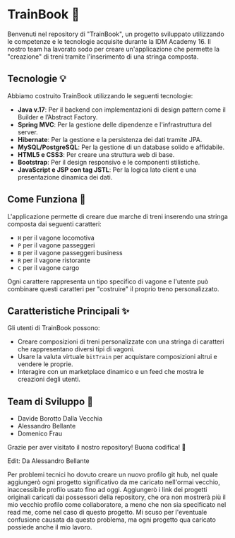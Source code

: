 # TrainBook 🚂

Benvenuti nel repository di "TrainBook", un progetto sviluppato utilizzando le competenze e le tecnologie acquisite durante la IDM Academy 16. Il nostro team ha lavorato sodo per creare un'applicazione che permette la "creazione" di treni tramite l'inserimento di una stringa composta.

## Tecnologie 💡

Abbiamo costruito TrainBook utilizzando le seguenti tecnologie:

- **Java v.17**: Per il backend con implementazioni di design pattern come il Builder e l’Abstract Factory.
- **Spring MVC**: Per la gestione delle dipendenze e l'infrastruttura del server.
- **Hibernate**: Per la gestione e la persistenza dei dati tramite JPA.
- **MySQL/PostgreSQL**: Per la gestione di un database solido e affidabile.
- **HTML5 e CSS3**: Per creare una struttura web di base.
- **Bootstrap**: Per il design responsivo e le componenti stilistiche.
- **JavaScript e JSP con tag JSTL**: Per la logica lato client e una presentazione dinamica dei dati.

## Come Funziona 🧩

L'applicazione permette di creare due marche di treni inserendo una stringa composta dai seguenti caratteri:

- `H` per il vagone locomotiva
- `P` per il vagone passeggeri
- `B` per il vagone passeggeri business
- `R` per il vagone ristorante
- `C` per il vagone cargo

Ogni carattere rappresenta un tipo specifico di vagone e l'utente può combinare questi caratteri per "costruire" il proprio treno personalizzato.

## Caratteristiche Principali ✨

Gli utenti di TrainBook possono:

- Creare composizioni di treni personalizzate con una stringa di caratteri che rappresentano diversi tipi di vagoni.
- Usare la valuta virtuale `bitTrain` per acquistare composizioni altrui e vendere le proprie.
- Interagire con un marketplace dinamico e un feed che mostra le creazioni degli utenti.

## Team di Sviluppo 🤝

- Davide Borotto Dalla Vecchia
- Alessandro Bellante
- Domenico Frau

Grazie per aver visitato il nostro repository! Buona codifica! 🎉

Edit:
Da Alessandro Bellante


Per problemi tecnici ho dovuto creare un nuovo profilo git hub, nel quale aggiungerò ogni progetto significativo da me caricato nell'ormai vecchio, inaccessibile profilo usato fino ad oggi.
Aggiungerò i link dei progetti originali caricati dai possessori della repository, che ora non mostrerà più il mio vecchio profilo come collaboratore, a meno che non sia specificato nel read me, come nel caso di questo progetto.
Mi scuso per l'eventuale confusione causata da questo problema, ma ogni progetto qua caricato possiede anche il mio lavoro.
